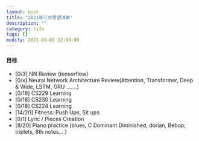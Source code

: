 ```yaml
---
layout: post
title: "2021年三月愿望清单"
description: ""
category: life
tags: []
modify: 2021-03-01 12:00:00
---
```



#### 目标

+ [0/3] NN Review (tensorflow)
+ [0/x] Neural Network Architecture Review(Attention, Transformer, Deep & Wide, LSTM, GRU .......)
+ [0/18] CS229 Learning
+ [0/18] CS230 Learning
+ [0/18] CS224 Learning
+ [14/20] Fitness: Push Ups, Sit ups
+ [0/1] Lyric / Pieces Creation
+ [8/20] Piano practice (blues, C Dominant Diminished, dorian, Bebop; triplets, 8th notes....)
